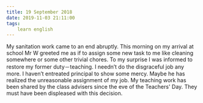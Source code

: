 ```yaml
---
title: 19 September 2018
date: 2019-11-03 21:11:00
tags:
    learn english
---
```


My sanitation work came to an end abruptly. This morning on my arrival at school Mr W greeted me as if to assign some new task to me like cleaning somewhere or some other trivial chores. To my surprise I was informed to restore my former duty－teaching. I needn’t do the disgraceful job any more. I haven’t entreated principal to show some mercy. Maybe he has realized the unreasonable assignment of my job. My teaching work has been shared by the class advisers since the eve of the Teachers' Day. They must have been displeased with this decision. 
